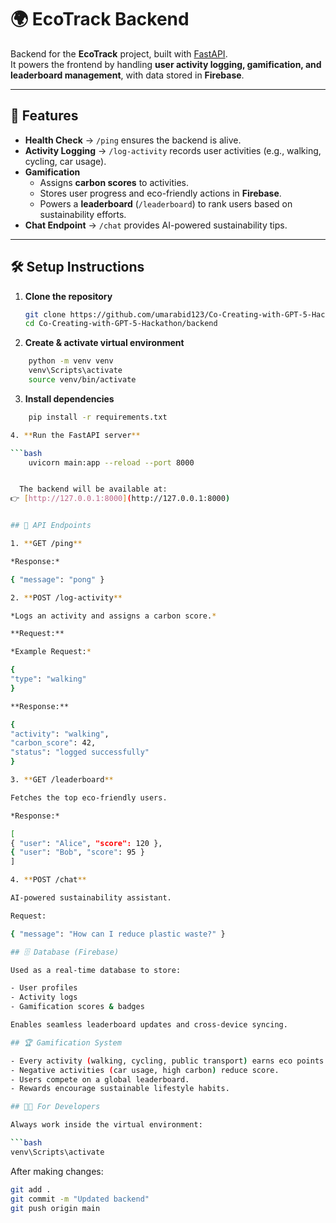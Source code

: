 # 🌍 EcoTrack Backend  

Backend for the **EcoTrack** project, built with [FastAPI](https://fastapi.tiangolo.com/).  
It powers the frontend by handling **user activity logging, gamification, and leaderboard management**, with data stored in **Firebase**.  

---

## 🚀 Features  

- **Health Check** → `/ping` ensures the backend is alive.  
- **Activity Logging** → `/log-activity` records user activities (e.g., walking, cycling, car usage). 
- **Gamification**  
  - Assigns **carbon scores** to activities.  
  - Stores user progress and eco-friendly actions in **Firebase**.  
  - Powers a **leaderboard** (`/leaderboard`) to rank users based on sustainability efforts.  
- **Chat Endpoint** → `/chat` provides AI-powered sustainability tips.  

---

## 🛠️ Setup Instructions  

1. **Clone the repository**  
   ```bash
   git clone https://github.com/umarabid123/Co-Creating-with-GPT-5-Hackathon.git
   cd Co-Creating-with-GPT-5-Hackathon/backend

2. **Create & activate virtual environment**

```bash
    python -m venv venv
    venv\Scripts\activate    
    source venv/bin/activate  
```

3. **Install dependencies**

  ```bash
      pip install -r requirements.txt

4. **Run the FastAPI server**

  ```bash
      uvicorn main:app --reload --port 8000


    The backend will be available at:
👉 [http://127.0.0.1:8000](http://127.0.0.1:8000)


## 📖 API Endpoints

1. **GET /ping**

*Response:*

{ "message": "pong" }

2. **POST /log-activity**

*Logs an activity and assigns a carbon score.*

**Request:**

*Example Request:*

{
  "type": "walking"
}

**Response:**

{
  "activity": "walking",
  "carbon_score": 42,
  "status": "logged successfully"
}

3. **GET /leaderboard**

Fetches the top eco-friendly users.

*Response:*

[
  { "user": "Alice", "score": 120 },
  { "user": "Bob", "score": 95 }
]

4. **POST /chat**

AI-powered sustainability assistant.

Request:

{ "message": "How can I reduce plastic waste?" }

## 🗄️ Database (Firebase)

Used as a real-time database to store:

- User profiles
- Activity logs
- Gamification scores & badges

Enables seamless leaderboard updates and cross-device syncing.

## 🏆 Gamification System

- Every activity (walking, cycling, public transport) earns eco points.
- Negative activities (car usage, high carbon) reduce score.
- Users compete on a global leaderboard.
- Rewards encourage sustainable lifestyle habits.

## 👩‍💻 For Developers

Always work inside the virtual environment:

  ```bash
  venv\Scripts\activate
  ```

After making changes:

  ```bash
  git add .
  git commit -m "Updated backend"
  git push origin main